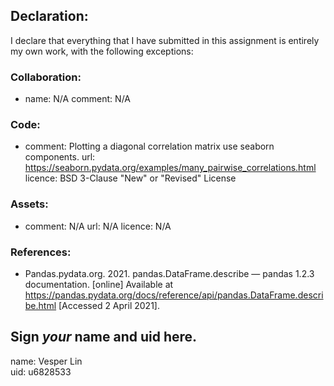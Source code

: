 ## Declaration:

I declare that everything that I have submitted in this assignment is entirely my own work, with the following exceptions:


### Collaboration:
  - name: N/A
    comment: 
      N/A

### Code:
  - comment: Plotting a diagonal correlation matrix use seaborn components.
    url: https://seaborn.pydata.org/examples/many_pairwise_correlations.html
    licence: BSD 3-Clause "New" or "Revised" License
    
### Assets:
  - comment: N/A
    url: N/A
    licence: N/A

### References:
  - Pandas.pydata.org. 2021. pandas.DataFrame.describe — pandas 1.2.3 documentation. [online] Available at <https://pandas.pydata.org/docs/reference/api/pandas.DataFrame.describe.html> [Accessed 2 April 2021].


## Sign *your* name and uid here. 

name: Vesper Lin  
uid: u6828533